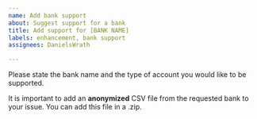 ```yaml
---
name: Add bank support
about: Suggest support for a bank
title: Add support for [BANK NAME]
labels: enhancement, bank support
assignees: DanielsWrath

---
```


Please state the bank name and the type of account you would like to be supported.

It is important to add an __anonymized__ CSV file from the requested bank to your issue. You can add this file in a .zip.
